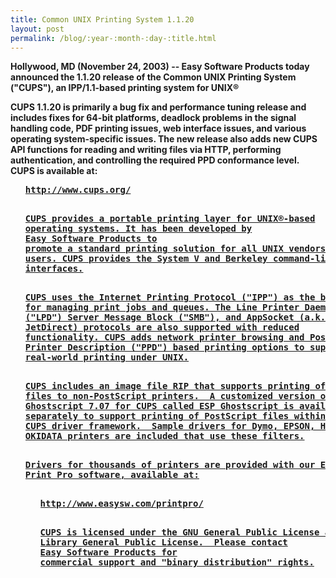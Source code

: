 ```yaml
---
title: Common UNIX Printing System 1.1.20
layout: post
permalink: /blog/:year-:month-:day-:title.html
---
```


<P><B>Hollywood, MD (November 24, 2003) -- Easy Software Productstoday announced the 1.1.20 release of the Common UNIX PrintingSystem ("CUPS"), an IPP/1.1-based printing system forUNIX®<P>CUPS 1.1.20 is primarily a bug fix and performance tuningrelease and includes fixes for 64-bit platforms, deadlockproblems in the signal handling code, PDF printing issues, webinterface issues, and various operating system-specific issues.The new release also adds new CUPS API functions for reading andwriting files via HTTP, performing authentication, andcontrolling the required PPD conformance level. CUPS isavailable at:<UL><PRE><A HREF="http://www.cups.org/">http://www.cups.org/<P>CUPS provides a portable printing layer for UNIX®-basedoperating systems. It has been developed by<A HREF="http://www.easysw.com/">Easy Software Products topromote a standard printing solution for all UNIX vendors andusers. CUPS provides the System V and Berkeley command-lineinterfaces.<P>CUPS uses the Internet Printing Protocol ("IPP") as the basisfor managing print jobs and queues. The Line Printer Daemon("LPD") Server Message Block ("SMB"), and AppSocket (a.k.a.JetDirect) protocols are also supported with reducedfunctionality. CUPS adds network printer browsing and PostScriptPrinter Description ("PPD") based printing options to supportreal-world printing under UNIX.<P>CUPS includes an image file RIP that supports printing of imagefiles to non-PostScript printers.  A customized version of GNUGhostscript 7.07 for CUPS called ESP Ghostscript is availableseparately to support printing of PostScript files within theCUPS driver framework.  Sample drivers for Dymo, EPSON, HP, andOKIDATA printers are included that use these filters.<P>Drivers for thousands of printers are provided with our ESPPrint Pro software, available at:<UL><PRE><A HREF="http://www.easysw.com/printpro/">http://www.easysw.com/printpro/<P>CUPS is licensed under the GNU General Public License and GNULibrary General Public License.  Please contact<A HREF="mailto:info@easysw.com">Easy Software Products forcommercial support and "binary distribution" rights.
